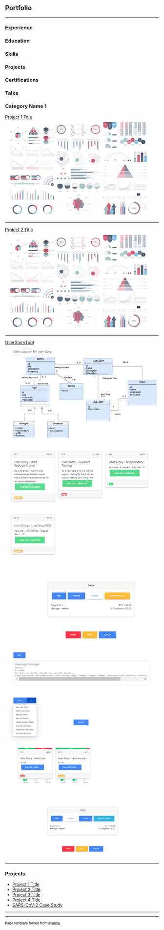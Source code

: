 ## Portfolio

---
### Experience
             
### Education

### Skills

### Projects

### Certifications

### Talks



### Category Name 1 

[Project 1 Title](/sample_page)
<img src="images/dummy_thumbnail.jpg?raw=true"/>

---
[Project 2 Title](/pdf/sample_presentation.pdf)
<img src="images/dummy_thumbnail.jpg?raw=true"/>

---
[UserStoryTool](http://example.com/)
<img src="images/UserStoryTool/ClassDiagram.png?raw=true"/>
<img src="images/UserStoryTool/FutureUserStory.png?raw=true"/>
<img src="images/UserStoryTool/ManagerProfile.png?raw=true"/>
<img src="images/UserStoryTool/UserStoryToComplete.png?raw=true"/>

---

### Projects

- [Project 1 Title](http://example.com/)
- [Project 2 Title](http://example.com/)
- [Project 3 Title](http://example.com/)
- [Project 4 Title](http://example.com/)
- [SARS-CoV-2 Case Study](https://colab.research.google.com/drive/1GNDl6JO10TCv2CtyeXCa6sRpI_FJF5rJ?usp=sharing)

---


---
<p style="font-size:11px">Page template forked from <a href="https://github.com/evanca/quick-portfolio">evanca</a></p>
<!-- Remove above link if you don't want to attibute -->
